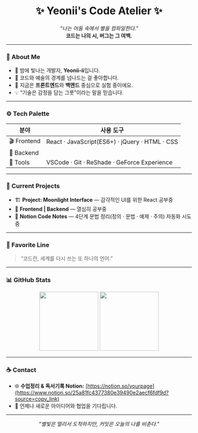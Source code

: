<!-- 🌙 GitHub Profile README -->

<h1 align="center">✨ Yeonii's Code Atelier ✨</h1>

<p align="center">
  <em>“나는 어둠 속에서 별을 컴파일한다.”</em><br>
  <strong>코드는 나의 시, 버그는 그 여백.</strong>
</p>

---

### 🌌 About Me

- 🌙 밤에 빛나는 개발자, **Yeonii-ii**입니다.  
- 🎨 코드와 예술의 경계를 넘나드는 걸 좋아합니다.  
- 🔭 지금은 **프론트엔드**와 **백엔드** 중심으로 실험 중이에요.  
- 💡 “기술은 감정을 담는 그릇”이라는 말을 믿습니다.  

---

### ⚙️ Tech Palette

| 분야 | 사용 도구 |
|------|------------|
| 🎬 Frontend | React · JavaScript(ES6+) · jQuery · HTML · CSS |
| 🧩 Backend  |
| 🧠 Tools | VSCode · Git · ReShade · GeForce Experience |

---

### 🌠 Current Projects

- 🏗️ **Project: Moonlight Interface** — 감각적인 UI를 위한 React 공부중  
- 🔧 **Frontend | Backend** — 열심히 공부중  
- 📜 **Notion Code Notes** — 4단계 문법 정리(정의 · 문법 · 예제 · 주의) 자동화 시도 중  

---

### 🩵 Favorite Line

> “코드란, 세계를 다시 쓰는 또 하나의 언어.”

---

### 📊 GitHub Stats

<p align="center">
  <img src="https://github-readme-stats.vercel.app/api?username=Yeonii-ii&show_icons=true&theme=tokyonight" height="160px"/>
  <img src="https://github-readme-stats.vercel.app/api/top-langs/?username=Yeonii-ii&layout=compact&theme=tokyonight" height="160px"/>
</p>

---

### ☕ Contact

- 🌐 **수업정리 & 독서기록 Notion:** [https://notion.so/yourpage](https://www.notion.so/25a81fc4377380e39490e2aecf6fdf9d?source=copy_link)  
- 💬 언제나 새로운 아이디어와 협업을 기다립니다.

---

<p align="center">
  <em>“별빛은 멀리서 도착하지만,  
  커밋은 오늘의 나를 비춘다.”</em>
</p>
